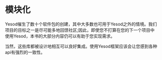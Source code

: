 # 模块化

Yesod催生了数十个软件包的创建，其中大多数也可用于Yesod之外的情境。我们项目的目标之一是尽可能多地回馈社区;因此，即使您不打算在您的下一个项目中使用Yesod，本书的大部分内容仍可以有助于您实现需求。

当然，这些库都被设计地相互可以良好集成。使用Yesod框架应该会让您感到各种api有强烈的一致性。
